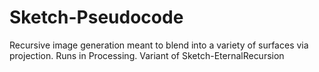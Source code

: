 # Sketch-Pseudocode
Recursive image generation meant to blend into a variety of surfaces via projection.
Runs in Processing.
Variant of Sketch-EternalRecursion
